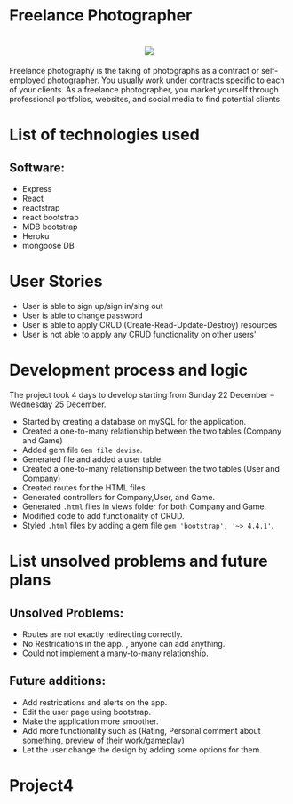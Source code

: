 # Freelance Photographer

<h1 align = center>
<img src= file:///Users/afnanmasrahi/Desktop/logo-aa.png>
</h1>


Freelance photography is the taking of photographs as a contract or self-employed photographer. You usually work under contracts specific to each of your clients. As a freelance photographer, you market yourself through professional portfolios, websites, and social media to find potential clients.


# List of technologies used

## Software:
-	Express
-	React
-	reactstrap
-	react bootstrap
- MDB bootstrap
- Heroku
- mongoose DB


# User Stories

-	User is able to sign up/sign in/sing out
-	User is able to change password
-	User is able to apply CRUD (Create-Read-Update-Destroy) resources
- User is not able to apply any CRUD functionality on other users'


# Development process and logic

The project took 4 days to develop starting from Sunday 22 December – Wednesday 25 December.
<br>

-	Started by creating a database on mySQL for the application.
- Created a one-to-many relationship between the two tables (Company and Game)
-	Added gem file `Gem file devise`.
- Generated file and added a user table.
-	Created a one-to-many relationship between the two tables (User and Company)
-	Created routes for the HTML files.
- Generated controllers for Company,User, and Game.
- Generated `.html` files in views folder for both Company and Game.
- Modified code to add functionality of CRUD.
- Styled `.html` files by adding a gem file `gem 'bootstrap', '~> 4.4.1'`.


# List unsolved problems and future plans

## Unsolved Problems:
-	Routes are not exactly redirecting correctly.
- No Restrications in the app. , anyone can add anything.
- Could not implement a many-to-many relationship.

## Future additions:
-	Add restrications and alerts on the app.
-	Edit the user page using bootstrap.
-	Make the application more smoother.
-	Add more functionality such as (Rating, Personal comment about something, preview of their work/gameplay)
-	Let the user change the design by adding some options for them.






# Project4


